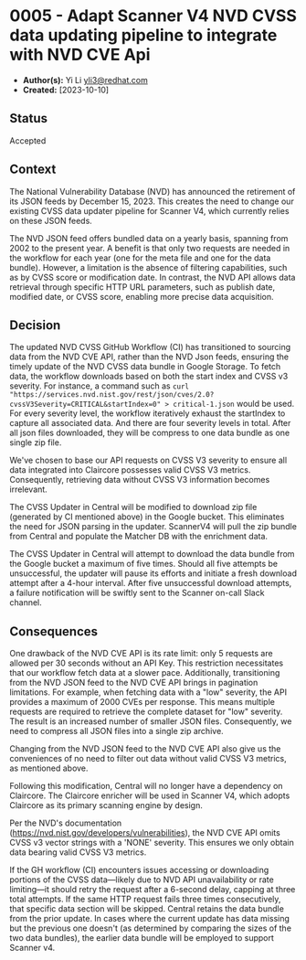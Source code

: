 # 0005 - Adapt Scanner V4 NVD CVSS data updating pipeline to integrate with NVD CVE Api

- **Author(s):** Yi Li <yli3@redhat.com>
- **Created:** [2023-10-10]

## Status

Accepted

## Context

The National Vulnerability Database (NVD) has announced the retirement of its JSON feeds by December 15, 2023. This creates the need to change our existing CVSS data updater pipeline for Scanner V4, which currently relies on these JSON feeds. 

The NVD JSON feed offers bundled data on a yearly basis, spanning from 2002 to the present year. A benefit is that only two requests are needed in the workflow for each year (one for the meta file and one for the data bundle). However, a limitation is the absence of filtering capabilities, such as by CVSS score or modification date. In contrast, the NVD API allows data retrieval through specific HTTP URL parameters, such as publish date, modified date, or CVSS score, enabling more precise data acquisition.

## Decision

The updated NVD CVSS GitHub Workflow (CI) has transitioned to sourcing data from the NVD CVE API, rather than the NVD Json feeds, ensuring the timely update of the NVD CVSS data bundle in Google Storage. To fetch data, the workflow downloads based on both the start index and CVSS v3 severity. For instance, a command such as `curl "https://services.nvd.nist.gov/rest/json/cves/2.0?cvssV3Severity=CRITICAL&startIndex=0" > critical-1.json` would be used. For every severity level, the workflow iteratively exhaust the startIndex to capture all associated data. And there are four severity levels in total. After all json files downloaded, they will be compress to one data bundle as one single zip file.

We've chosen to base our API requests on CVSS V3 severity to ensure all data integrated into Claircore possesses valid CVSS V3 metrics. Consequently, retrieving data without CVSS V3 information becomes irrelevant.

The CVSS Updater in Central will be modified to download zip file (generated by CI mentioned above) in the Google bucket. This eliminates the need for JSON parsing in the updater. ScannerV4 will pull the zip bundle from Central and populate the Matcher DB with the enrichment data.

The CVSS Updater in Central will attempt to download the data bundle from the Google bucket a maximum of five times. Should all five attempts be unsuccessful, the updater will pause its efforts and initiate a fresh download attempt after a 4-hour interval. After five unsuccessful download attempts, a failure notification will be swiftly sent to the Scanner on-call Slack channel.

## Consequences

One drawback of the NVD CVE API is its rate limit: only 5 requests are allowed per 30 seconds without an API Key. This restriction necessitates that our workflow fetch data at a slower pace. Additionally, transitioning from the NVD JSON feed to the NVD CVE API brings in pagination limitations. For example, when fetching data with a "low" severity, the API provides a maximum of 2000 CVEs per response. This means multiple requests are required to retrieve the complete dataset for "low" severity. The result is an increased number of smaller JSON files. Consequently, we need to compress all JSON files into a single zip archive.

Changing from the NVD JSON feed to the NVD CVE API also give us the conveniences of no need to filter out data without valid CVSS V3 metrics, as mentioned above. 

Following this modification, Central will no longer have a dependency on Claircore. The Claircore enricher will be used in Scanner V4, which adopts Claircore as its primary scanning engine by design.

Per the NVD's documentation (https://nvd.nist.gov/developers/vulnerabilities), the NVD CVE API omits CVSS v3 vector strings with a 'NONE' severity. This ensures we only obtain data bearing valid CVSS V3 metrics.

If the GH workflow (CI) encounters issues accessing or downloading portions of the CVSS data—likely due to NVD API unavailability or rate limiting—it should retry the request after a 6-second delay, capping at three total attempts. If the same HTTP request fails three times consecutively, that specific data section will be skipped. Central retains the data bundle from the prior update. In cases where the current update has data missing but the previous one doesn't (as determined by comparing the sizes of the two data bundles), the earlier data bundle will be employed to support Scanner v4.